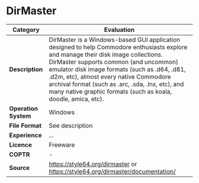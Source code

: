 # DirMaster

| Category | Evaluation |
| --- | --- |
| **Description** | DirMaster is a Windows-based GUI application designed to help Commodore enthusiasts explore and manage their disk image collections. DirMaster supports common (and uncommon) emulator disk image formats (such as .d64, .d81, .d2m, etc), almost every native Commodore archival format (such as .arc, .sda, .lnx, etc), and many native graphic formats (such as koala, doodle, amica, etc). |
| **Operation System** | Windows |
| **File Format** | See description |
| **Experience** | ... |
| **Licence** | Freeware |
| **COPTR** | - |
| **Source** | https://style64.org/dirmaster or https://style64.org/dirmaster/documentation/ |
